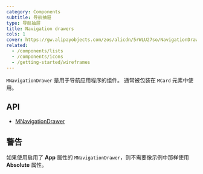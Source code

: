 ```yaml
---
category: Components
subtitle: 导航抽屉
type: 导航抽屉
title: Navigation drawers
cols: 1
cover: https://gw.alipayobjects.com/zos/alicdn/5rWLU27so/NavigationDrawer.svg
related:
  - /components/lists
  - /components/icons
  - /getting-started/wireframes
---
```


`MNavigationDrawer` 是用于导航应用程序的组件。 通常被包装在 `MCard` 元素中使用。

## API

- [MNavigationDrawer](/api/MNavigationDrawer)

## 警告

<!--alert:error-->
如果使用启用了 **App** 属性的 `MNavigationDrawer`，则不需要像示例中那样使用 **Absolute** 属性。
<!--/alert:error-->